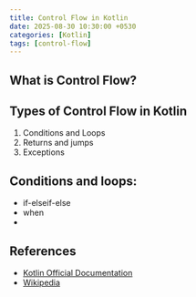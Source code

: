 ```yaml
---
title: Control Flow in Kotlin
date: 2025-08-30 10:30:00 +0530
categories: [Kotlin]
tags: [control-flow]
---
```


## What is Control Flow?

## Types of Control Flow in Kotlin
1. Conditions and Loops
2. Returns and jumps
3. Exceptions

## Conditions and loops:
- if-elseif-else
- when
- 

## References
- [Kotlin Official Documentation](https://kotlinlang.org/docs/control-flow.html)
- [Wikipedia](https://en.wikipedia.org/wiki/Control_flow)
